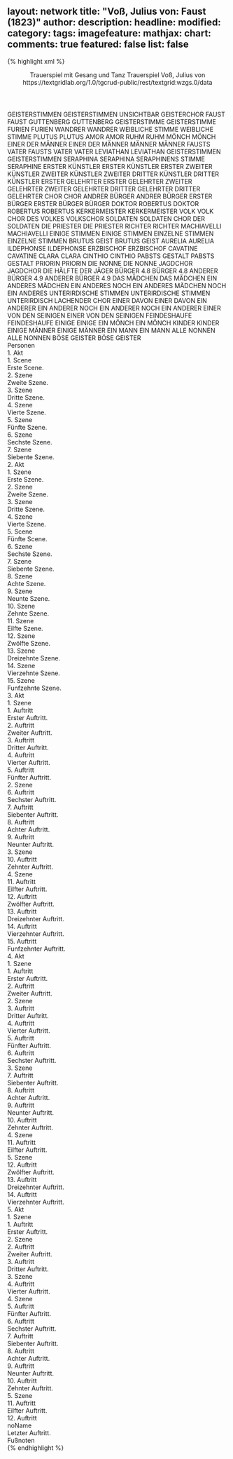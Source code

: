 layout: network
title: "Voß, Julius von: Faust (1823)"
author:
description:
headline:
modified:
category:
tags:
imagefeature:
mathjax:
chart:
comments: true
featured: false
list: false
---
{% highlight xml %}
<?xml-model href="https://raw.githubusercontent.com/DLiNa/project/master/rules/lina.rnc"?><?xml-model href="https://raw.githubusercontent.com/DLiNa/project/master/rules/lina.sch"?>
<play xmlns="http://lina.digital">
  <header>
    <title>Faust</title>
    <subtitle>Trauerspiel mit Gesang und Tanz</subtitle>
    <genretitle>Trauerspiel</genretitle>
    <author>Voß, Julius von</author>
    <date type="print" when="1823"/>
    <source>https://textgridlab.org/1.0/tgcrud-public/rest/textgrid:wzgs.0/data</source>
  </header>
  <personae>
    <character>
      <name>GEISTERSTIMMEN</name>
      <alias xml:id="geisterstimmen_unsichtbar">
        <name>GEISTERSTIMMEN UNSICHTBAR</name>
      </alias>
      <alias xml:id="geisterchor">
        <name>GEISTERCHOR</name>
      </alias>
    </character>
    <character>
      <name>FAUST</name>
      <alias xml:id="faust">
        <name>FAUST</name>
      </alias>
    </character>
    <character>
      <name>GUTTENBERG</name>
      <alias xml:id="guttenberg">
        <name>GUTTENBERG</name>
      </alias>
    </character>
    <character>
      <name>GEISTERSTIMME</name>
      <alias xml:id="geisterstimme">
        <name>GEISTERSTIMME</name>
      </alias>
    </character>
    <character>
      <name>FURIEN</name>
      <alias xml:id="furien">
        <name>FURIEN</name>
      </alias>
    </character>
    <character>
      <name>WANDRER</name>
      <alias xml:id="wandrer">
        <name>WANDRER</name>
      </alias>
    </character>
    <character>
      <name>WEIBLICHE STIMME</name>
      <alias xml:id="weibliche_stimme">
        <name>WEIBLICHE STIMME</name>
      </alias>
    </character>
    <character>
      <name>PLUTUS</name>
      <alias xml:id="plutus">
        <name>PLUTUS</name>
      </alias>
    </character>
    <character>
      <name>AMOR</name>
      <alias xml:id="amor">
        <name>AMOR</name>
      </alias>
    </character>
    <character>
      <name>RUHM</name>
      <alias xml:id="ruhm">
        <name>RUHM</name>
      </alias>
    </character>
    <character>
      <name>MÖNCH</name>
      <alias xml:id="mönch">
        <name>MÖNCH</name>
      </alias>
    </character>
    <character>
      <name>EINER DER MÄNNER</name>
      <alias xml:id="einer_der_männer">
        <name>EINER DER MÄNNER</name>
      </alias>
    </character>
    <character>
      <name>MÄNNER</name>
      <alias xml:id="männer">
        <name>MÄNNER</name>
      </alias>
    </character>
    <character>
      <name>FAUSTS VATER</name>
      <alias xml:id="fausts_vater">
        <name>FAUSTS VATER</name>
      </alias>
      <alias xml:id="vater">
        <name>VATER</name>
      </alias>
    </character>
    <character>
      <name>LEVIATHAN</name>
      <alias xml:id="leviathan">
        <name>LEVIATHAN</name>
      </alias>
    </character>
    <character>
      <name>GEISTERSTIMMEN</name>
      <alias xml:id="geisterstimmen">
        <name>GEISTERSTIMMEN</name>
      </alias>
    </character>
    <character>
      <name>SERAPHINA</name>
      <alias xml:id="seraphina">
        <name>SERAPHINA</name>
      </alias>
      <alias xml:id="seraphinens_stimme">
        <name>SERAPHINENS STIMME</name>
      </alias>
      <alias xml:id="seraphine">
        <name>SERAPHINE</name>
      </alias>
    </character>
    <character>
      <name>ERSTER KÜNSTLER</name>
      <alias xml:id="erster_künstler">
        <name>ERSTER KÜNSTLER</name>
      </alias>
      <alias xml:id="erster">
        <name>ERSTER</name>
      </alias>
    </character>
    <character>
      <name>ZWEITER KÜNSTLER</name>
      <alias xml:id="zweiter_künstler">
        <name>ZWEITER KÜNSTLER</name>
      </alias>
      <alias xml:id="zweiter">
        <name>ZWEITER</name>
      </alias>
    </character>
    <character>
      <name>DRITTER KÜNSTLER</name>
      <alias xml:id="dritter_künstler">
        <name>DRITTER KÜNSTLER</name>
      </alias>
    </character>
    <character>
      <name>ERSTER GELEHRTER</name>
      <alias xml:id="erster_gelehrter">
        <name>ERSTER GELEHRTER</name>
      </alias>
    </character>
    <character>
      <name>ZWEITER GELEHRTER</name>
      <alias xml:id="zweiter_gelehrter">
        <name>ZWEITER GELEHRTER</name>
      </alias>
    </character>
    <character>
      <name>DRITTER GELEHRTER</name>
      <alias xml:id="dritter_gelehrter">
        <name>DRITTER GELEHRTER</name>
      </alias>
    </character>
    <character>
      <name>CHOR</name>
      <alias xml:id="chor">
        <name>CHOR</name>
      </alias>
    </character>
    <character>
      <name>ANDRER BÜRGER</name>
      <alias xml:id="andrer_bürger">
        <name>ANDRER BÜRGER</name>
      </alias>
    </character>
    <character>
      <name>ERSTER BÜRGER</name>
      <alias xml:id="erster_bürger">
        <name>ERSTER BÜRGER</name>
      </alias>
      <alias xml:id="bürger">
        <name>BÜRGER</name>
      </alias>
    </character>
    <character>
      <name>DOKTOR ROBERTUS</name>
      <alias xml:id="doktor_robertus">
        <name>DOKTOR ROBERTUS</name>
      </alias>
      <alias xml:id="robertus">
        <name>ROBERTUS</name>
      </alias>
    </character>
    <character>
      <name>KERKERMEISTER</name>
      <alias xml:id="kerkermeister">
        <name>KERKERMEISTER</name>
      </alias>
    </character>
    <character>
      <name>VOLK</name>
      <alias xml:id="volk">
        <name>VOLK</name>
      </alias>
      <alias xml:id="chor_des_volkes">
        <name>CHOR DES VOLKES</name>
      </alias>
      <alias xml:id="volkschor">
        <name>VOLKSCHOR</name>
      </alias>
    </character>
    <character>
      <name>SOLDATEN</name>
      <alias xml:id="soldaten">
        <name>SOLDATEN</name>
      </alias>
      <alias xml:id="chor_der_soldaten">
        <name>CHOR DER SOLDATEN</name>
      </alias>
    </character>
    <character>
      <name>DIE PRIESTER</name>
      <alias xml:id="die_priester">
        <name>DIE PRIESTER</name>
      </alias>
    </character>
    <character>
      <name>RICHTER</name>
      <alias xml:id="richter">
        <name>RICHTER</name>
      </alias>
    </character>
    <character>
      <name>MACHIAVELLI</name>
      <alias xml:id="machiavelli">
        <name>MACHIAVELLI</name>
      </alias>
    </character>
    <character>
      <name>EINIGE STIMMEN</name>
      <alias xml:id="einige_stimmen">
        <name>EINIGE STIMMEN</name>
      </alias>
    </character>
    <character>
      <name>EINZELNE STIMMEN</name>
      <alias xml:id="einzelne_stimmen">
        <name>EINZELNE STIMMEN</name>
      </alias>
    </character>
    <character>
      <name>BRUTUS GEIST</name>
      <alias xml:id="brutus_geist">
        <name>BRUTUS GEIST</name>
      </alias>
    </character>
    <character>
      <name>AURELIA</name>
      <alias xml:id="aurelia">
        <name>AURELIA</name>
      </alias>
    </character>
    <character>
      <name>ILDEPHONSE</name>
      <alias xml:id="ildephonse">
        <name>ILDEPHONSE</name>
      </alias>
    </character>
    <character>
      <name>ERZBISCHOF</name>
      <alias xml:id="erzbischof">
        <name>ERZBISCHOF</name>
      </alias>
    </character>
    <character>
      <name>CAVATINE</name>
      <alias xml:id="cavatine">
        <name>CAVATINE</name>
      </alias>
    </character>
    <character>
      <name>CLARA</name>
      <alias xml:id="clara">
        <name>CLARA</name>
      </alias>
    </character>
    <character>
      <name>CINTHIO</name>
      <alias xml:id="cinthio">
        <name>CINTHIO</name>
      </alias>
    </character>
    <character>
      <name>PABSTS GESTALT</name>
      <alias xml:id="pabsts_gestalt">
        <name>PABSTS GESTALT</name>
      </alias>
    </character>
    <character>
      <name>PRIORIN</name>
      <alias xml:id="priorin">
        <name>PRIORIN</name>
      </alias>
    </character>
    <character>
      <name>DIE NONNE</name>
      <alias xml:id="die_nonne">
        <name>DIE NONNE</name>
      </alias>
    </character>
    <character>
      <name>JAGDCHOR</name>
      <alias xml:id="jagdchor">
        <name>JAGDCHOR</name>
      </alias>
      <alias xml:id="die_hälfte_der_jäger">
        <name>DIE HÄLFTE DER JÄGER</name>
      </alias>
    </character>
    <character>
      <name>BÜRGER 4.8</name>
      <alias xml:id="bürger_4.8">
        <name>BÜRGER 4.8</name>
      </alias>
    </character>
    <character>
      <name>ANDERER BÜRGER 4.9</name>
      <alias xml:id="anderer_bürger_4.9">
        <name>ANDERER BÜRGER 4.9</name>
      </alias>
    </character>    
    <character>
      <name>DAS MÄDCHEN</name>
      <alias xml:id="das_mädchen">
        <name>DAS MÄDCHEN</name>
      </alias>
    </character>
    <character>
      <name>EIN ANDERES MÄDCHEN</name>
      <alias xml:id="ein_anderes">
        <name>EIN ANDERES</name>
      </alias>
    </character>
    <character>
      <name>NOCH EIN ANDERES MÄDCHEN</name>
      <alias xml:id="noch_ein_anderes">
        <name>NOCH EIN ANDERES</name>
      </alias>
    </character>
    <character>
      <name>UNTERIRDISCHE STIMMEN</name>
      <alias xml:id="unterirdische_stimmen">
        <name>UNTERIRDISCHE STIMMEN</name>
      </alias>
      <alias xml:id="unterirdisch_lachender_chor">
        <name>UNTERIRDISCH LACHENDER CHOR</name>
      </alias>
    </character>
    <character>
      <name>EINER DAVON</name>
      <alias xml:id="einer_davon">
        <name>EINER DAVON</name>
      </alias>
    </character>
    <character>
      <name>EIN ANDERER</name>
      <alias xml:id="ein_anderer">
        <name>EIN ANDERER</name>
      </alias>
    </character>
    <character>
      <name>NOCH EIN ANDERER</name>
      <alias xml:id="noch_ein_anderer">
        <name>NOCH EIN ANDERER</name>
      </alias>
    </character>
    <character>
      <name>EINER VON DEN SEINIGEN</name>
      <alias xml:id="einer_von_den_seinigen">
        <name>EINER VON DEN SEINIGEN</name>
      </alias>
    </character>
    <character>
      <name>FEINDESHAUFE</name>
      <alias xml:id="feindeshaufe">
        <name>FEINDESHAUFE</name>
      </alias>
    </character>
    <character>
      <name>EINIGE</name>
      <alias xml:id="einige">
        <name>EINIGE</name>
      </alias>
    </character>
    <character>
      <name>EIN MÖNCH</name>
      <alias xml:id="ein_mönch">
        <name>EIN MÖNCH</name>
      </alias>
    </character>
    <character>
      <name>KINDER</name>
      <alias xml:id="kinder">
        <name>KINDER</name>
      </alias>
    </character>
    <character>
      <name>EINIGE MÄNNER</name>
      <alias xml:id="einige_männer">
        <name>EINIGE MÄNNER</name>
      </alias>
    </character>
    <character>
      <name>EIN MANN</name>
      <alias xml:id="ein_mann">
        <name>EIN MANN</name>
      </alias>
    </character>
    <character>
      <name>ALLE NONNEN</name>
      <alias xml:id="alle_nonnen">
        <name>ALLE NONNEN</name>
      </alias>
    </character>
    <character>
      <name>BÖSE GEISTER</name>
      <alias xml:id="böse_geister">
        <name>BÖSE GEISTER</name>
      </alias>
    </character>
  </personae>
  <text>
    <div>
      <head>Personen</head>
    </div>
    <div>
      <head>1. Akt</head>
      <div>
        <head>1. Scene</head>
        <div>
          <head>Erste Scene.</head>
          <sp who="#geisterstimmen_unsichtbar">
            <amount n="1" unit="speech_acts"/>
            <amount n="57" unit="words"/>
            <amount n="11" unit="lines"/>
            <amount n="327" unit="chars"/>
          </sp>
        </div>
      </div>
      <div>
        <head>2. Szene</head>
        <div>
          <head>Zweite Szene.</head>
          <sp who="#faust">
            <amount n="15" unit="speech_acts"/>
            <amount n="424" unit="words"/>
            <amount n="60" unit="lines"/>
            <amount n="2321" unit="chars"/>
          </sp>
          <sp who="#guttenberg">
            <amount n="13" unit="speech_acts"/>
            <amount n="173" unit="words"/>
            <amount n="30" unit="lines"/>
            <amount n="1022" unit="chars"/>
          </sp>
          <sp who="#geisterstimme">
            <amount n="1" unit="speech_acts"/>
            <amount n="2" unit="words"/>
            <amount n="2" unit="lines"/>
            <amount n="11" unit="chars"/>
          </sp>
          <sp who="#geisterchor">
            <amount n="1" unit="speech_acts"/>
            <amount n="2" unit="words"/>
            <amount n="2" unit="lines"/>
            <amount n="14" unit="chars"/>
          </sp>
        </div>
      </div>
      <div>
        <head>3. Szene</head>
        <div>
          <head>Dritte Szene.</head>
          <sp who="#faust">
            <amount n="1" unit="speech_acts"/>
            <amount n="152" unit="words"/>
            <amount n="22" unit="lines"/>
            <amount n="850" unit="chars"/>
          </sp>
        </div>
      </div>
      <div>
        <head>4. Szene</head>
        <div>
          <head>Vierte Szene.</head>
          <sp who="#furien">
            <amount n="3" unit="speech_acts"/>
            <amount n="18" unit="words"/>
            <amount n="7" unit="lines"/>
            <amount n="113" unit="chars"/>
          </sp>
          <sp who="#wandrer">
            <amount n="4" unit="speech_acts"/>
            <amount n="38" unit="words"/>
            <amount n="12" unit="lines"/>
            <amount n="210" unit="chars"/>
          </sp>
          <sp who="#weibliche_stimme">
            <amount n="3" unit="speech_acts"/>
            <amount n="24" unit="words"/>
            <amount n="7" unit="lines"/>
            <amount n="118" unit="chars"/>
          </sp>
          <sp who="#plutus">
            <amount n="1" unit="speech_acts"/>
            <amount n="74" unit="words"/>
            <amount n="10" unit="lines"/>
            <amount n="407" unit="chars"/>
          </sp>
          <sp who="#faust">
            <amount n="6" unit="speech_acts"/>
            <amount n="138" unit="words"/>
            <amount n="20" unit="lines"/>
            <amount n="748" unit="chars"/>
          </sp>
          <sp who="#amor">
            <amount n="2" unit="speech_acts"/>
            <amount n="88" unit="words"/>
            <amount n="12" unit="lines"/>
            <amount n="483" unit="chars"/>
          </sp>
          <sp who="#ruhm">
            <amount n="1" unit="speech_acts"/>
            <amount n="54" unit="words"/>
            <amount n="8" unit="lines"/>
            <amount n="294" unit="chars"/>
          </sp>
        </div>
      </div>
      <div>
        <head>5. Szene</head>
        <div>
          <head>Fünfte Szene.</head>
          <sp who="#mönch">
            <amount n="2" unit="speech_acts"/>
            <amount n="60" unit="words"/>
            <amount n="9" unit="lines"/>
            <amount n="326" unit="chars"/>
          </sp>
          <sp who="#einer_der_männer">
            <amount n="1" unit="speech_acts"/>
            <amount n="8" unit="words"/>
            <amount n="1" unit="lines"/>
            <amount n="42" unit="chars"/>
          </sp>
          <sp who="#männer #einer_der_männer">
            <amount n="1" unit="speech_acts"/>
            <amount n="9" unit="words"/>
            <amount n="1" unit="lines"/>
            <amount n="32" unit="chars"/>
          </sp>
          <sp who="#faust">
            <amount n="2" unit="speech_acts"/>
            <amount n="43" unit="words"/>
            <amount n="6" unit="lines"/>
            <amount n="241" unit="chars"/>
          </sp>
          <sp who="#fausts_vater">
            <amount n="1" unit="speech_acts"/>
            <amount n="3" unit="words"/>
            <amount n="1" unit="lines"/>
            <amount n="10" unit="chars"/>
          </sp>
        </div>
      </div>
      <div>
        <head>6. Szene</head>
        <div>
          <head>Sechste Szene.</head>
          <sp who="#vater">
            <amount n="4" unit="speech_acts"/>
            <amount n="59" unit="words"/>
            <amount n="9" unit="lines"/>
            <amount n="289" unit="chars"/>
          </sp>
          <sp who="#männer #einer_der_männer">
            <amount n="3" unit="speech_acts"/>
            <amount n="28" unit="words"/>
            <amount n="6" unit="lines"/>
            <amount n="130" unit="chars"/>
          </sp>
        </div>
      </div>
      <div>
        <head>7. Szene</head>
        <div>
          <head>Siebente Szene.</head>
          <sp who="#faust">
            <amount n="12" unit="speech_acts"/>
            <amount n="377" unit="words"/>
            <amount n="43" unit="lines"/>
            <amount n="2024" unit="chars"/>
          </sp>
          <sp who="#geisterchor">
            <amount n="2" unit="speech_acts"/>
            <amount n="34" unit="words"/>
            <amount n="6" unit="lines"/>
            <amount n="196" unit="chars"/>
          </sp>
          <sp who="#seraphinens_stimme">
            <amount n="1" unit="speech_acts"/>
            <amount n="12" unit="words"/>
            <amount n="4" unit="lines"/>
            <amount n="61" unit="chars"/>
          </sp>
          <sp who="#leviathan">
            <amount n="9" unit="speech_acts"/>
            <amount n="136" unit="words"/>
            <amount n="19" unit="lines"/>
            <amount n="782" unit="chars"/>
          </sp>
          <sp who="#geisterstimmen">
            <amount n="1" unit="speech_acts"/>
            <amount n="24" unit="words"/>
            <amount n="6" unit="lines"/>
            <amount n="159" unit="chars"/>
          </sp>
        </div>
      </div>
    </div>
    <div>
      <head>2. Akt</head>
      <div>
        <head>1. Szene</head>
        <div>
          <head>Erste Szene.</head>
          <sp who="#seraphina">
            <amount n="1" unit="speech_acts"/>
            <amount n="57" unit="words"/>
            <amount n="14" unit="lines"/>
            <amount n="305" unit="chars"/>
          </sp>
        </div>
      </div>
      <div>
        <head>2. Szene</head>
        <div>
          <head>Zweite Szene.</head>
          <sp who="#seraphina">
            <amount n="13" unit="speech_acts"/>
            <amount n="216" unit="words"/>
            <amount n="21" unit="lines"/>
            <amount n="1191" unit="chars"/>
          </sp>
          <sp who="#guttenberg">
            <amount n="14" unit="speech_acts"/>
            <amount n="164" unit="words"/>
            <amount n="17" unit="lines"/>
            <amount n="981" unit="chars"/>
          </sp>
          <sp who="#seraphine">
            <amount n="1" unit="speech_acts"/>
            <amount n="14" unit="words"/>
            <amount n="3" unit="lines"/>
            <amount n="80" unit="chars"/>
          </sp>
        </div>
      </div>
      <div>
        <head>3. Szene</head>
        <div>
          <head>Dritte Szene.</head>
          <sp who="#leviathan">
            <amount n="1" unit="speech_acts"/>
            <amount n="51" unit="words"/>
            <amount n="10" unit="lines"/>
            <amount n="294" unit="chars"/>
          </sp>
          <sp who="#unterirdisch_lachender_chor">
            <amount n="1" unit="speech_acts"/>
            <amount n="4" unit="words"/>
            <amount n="2" unit="lines"/>
            <amount n="16" unit="chars"/>
          </sp>
        </div>
      </div>
      <div>
        <head>4. Szene</head>
        <div>
          <head>Vierte Szene.</head>
          <sp who="#faust">
            <amount n="1" unit="speech_acts"/>
            <amount n="62" unit="words"/>
            <amount n="9" unit="lines"/>
            <amount n="340" unit="chars"/>
          </sp>
        </div>
      </div>
      <div>
        <head>5. Scene</head>
        <div>
          <head>Fünfte Scene.</head>
          <sp who="#erster_künstler">
            <amount n="1" unit="speech_acts"/>
            <amount n="37" unit="words"/>
            <amount n="222" unit="chars"/>
          </sp>
          <sp who="#zweiter_künstler">
            <amount n="1" unit="speech_acts"/>
            <amount n="24" unit="words"/>
            <amount n="139" unit="chars"/>
          </sp>
          <sp who="#dritter_künstler">
            <amount n="1" unit="speech_acts"/>
            <amount n="18" unit="words"/>
            <amount n="105" unit="chars"/>
          </sp>
          <sp who="#guttenberg">
            <amount n="1" unit="speech_acts"/>
            <amount n="5" unit="words"/>
            <amount n="1" unit="lines"/>
            <amount n="25" unit="chars"/>
          </sp>
        </div>
      </div>
      <div>
        <head>6. Szene</head>
        <div>
          <head>Sechste Szene.</head>
          <sp who="#guttenberg">
            <amount n="9" unit="speech_acts"/>
            <amount n="75" unit="words"/>
            <amount n="12" unit="lines"/>
            <amount n="405" unit="chars"/>
          </sp>
          <sp who="#erster_gelehrter #zweiter_gelehrter #dritter_gelehrter">
            <amount n="3" unit="speech_acts"/>
            <amount n="17" unit="words"/>
            <amount n="4" unit="lines"/>
            <amount n="115" unit="chars"/>
          </sp>
          <sp who="#erster_gelehrter">
            <amount n="2" unit="speech_acts"/>
            <amount n="51" unit="words"/>
            <amount n="7" unit="lines"/>
            <amount n="263" unit="chars"/>
          </sp>
          <sp who="#zweiter_gelehrter">
            <amount n="2" unit="speech_acts"/>
            <amount n="51" unit="words"/>
            <amount n="8" unit="lines"/>
            <amount n="300" unit="chars"/>
          </sp>
          <sp who="#dritter_gelehrter">
            <amount n="2" unit="speech_acts"/>
            <amount n="48" unit="words"/>
            <amount n="8" unit="lines"/>
            <amount n="325" unit="chars"/>
          </sp>
          <sp who="#erster_künstler #zweiter_künstler #dritter_künstler">
            <amount n="2" unit="speech_acts"/>
            <amount n="8" unit="words"/>
            <amount n="2" unit="lines"/>
            <amount n="35" unit="chars"/>
          </sp>
          <sp who="#faust">
            <amount n="4" unit="speech_acts"/>
            <amount n="149" unit="words"/>
            <amount n="19" unit="lines"/>
            <amount n="819" unit="chars"/>
          </sp>
          <sp who="#erster_künstler #zweiter_künstler #dritter_künstler #erster_gelehrter #zweiter_gelehrter #dritter_gelehrter">
            <amount n="1" unit="speech_acts"/>
            <amount n="26" unit="words"/>
            <amount n="8" unit="lines"/>
            <amount n="147" unit="chars"/>
          </sp>
        </div>
      </div>
      <div>
        <head>7. Szene</head>
        <div>
          <head>Siebente Szene.</head>
          <sp who="#seraphine">
            <amount n="1" unit="speech_acts"/>
            <amount n="14" unit="words"/>
            <amount n="4" unit="lines"/>
            <amount n="63" unit="chars"/>
          </sp>
        </div>
      </div>
      <div>
        <head>8. Szene</head>
        <div>
          <head>Achte Szene.</head>
          <sp who="#faust">
            <amount n="4" unit="speech_acts"/>
            <amount n="100" unit="words"/>
            <amount n="15" unit="lines"/>
            <amount n="538" unit="chars"/>
          </sp>
          <sp who="#seraphine">
            <amount n="2" unit="speech_acts"/>
            <amount n="29" unit="words"/>
            <amount n="1" unit="lines"/>
            <amount n="156" unit="chars"/>
          </sp>
        </div>
      </div>
      <div>
        <head>9. Szene</head>
        <div>
          <head>Neunte Szene.</head>
          <sp who="#chor">
            <amount n="1" unit="speech_acts"/>
            <amount n="12" unit="words"/>
            <amount n="4" unit="lines"/>
            <amount n="74" unit="chars"/>
          </sp>
          <sp who="#faust">
            <amount n="2" unit="speech_acts"/>
            <amount n="28" unit="words"/>
            <amount n="4" unit="lines"/>
            <amount n="159" unit="chars"/>
          </sp>
          <sp who="#bürger">
            <amount n="1" unit="speech_acts"/>
            <amount n="12" unit="words"/>
            <amount n="1" unit="lines"/>
            <amount n="86" unit="chars"/>
          </sp>
          <sp who="#andrer_bürger">
            <amount n="1" unit="speech_acts"/>
            <amount n="34" unit="words"/>
            <amount n="191" unit="chars"/>
          </sp>
          <sp who="#erster_bürger">
            <amount n="1" unit="speech_acts"/>
            <amount n="26" unit="words"/>
            <amount n="133" unit="chars"/>
          </sp>
        </div>
      </div>
      <div>
        <head>10. Szene</head>
        <div>
          <head>Zehnte Szene.</head>
          <sp who="#doktor_robertus">
            <amount n="1" unit="speech_acts"/>
            <amount n="72" unit="words"/>
            <amount n="13" unit="lines"/>
            <amount n="374" unit="chars"/>
          </sp>
        </div>
      </div>
      <div>
        <head>11. Szene</head>
        <div>
          <head>Eilfte Szene.</head>
          <sp who="#faust">
            <amount n="8" unit="speech_acts"/>
            <amount n="183" unit="words"/>
            <amount n="26" unit="lines"/>
            <amount n="979" unit="chars"/>
          </sp>
          <sp who="#robertus">
            <amount n="9" unit="speech_acts"/>
            <amount n="311" unit="words"/>
            <amount n="39" unit="lines"/>
            <amount n="1745" unit="chars"/>
          </sp>
          <sp who="#kerkermeister">
            <amount n="3" unit="speech_acts"/>
            <amount n="21" unit="words"/>
            <amount n="4" unit="lines"/>
            <amount n="104" unit="chars"/>
          </sp>
        </div>
      </div>
      <div>
        <head>12. Szene</head>
        <div>
          <head>Zwölfte Szene.</head>
          <sp who="#guttenberg">
            <amount n="1" unit="speech_acts"/>
            <amount n="80" unit="words"/>
            <amount n="475" unit="chars"/>
          </sp>
        </div>
      </div>
      <div>
        <head>13. Szene</head>
        <div>
          <head>Dreizehnte Szene.</head>
          <sp who="#chor_des_volkes">
            <amount n="1" unit="speech_acts"/>
            <amount n="9" unit="words"/>
            <amount n="2" unit="lines"/>
            <amount n="54" unit="chars"/>
          </sp>
          <sp who="#chor_der_soldaten">
            <amount n="1" unit="speech_acts"/>
            <amount n="8" unit="words"/>
            <amount n="2" unit="lines"/>
            <amount n="54" unit="chars"/>
          </sp>
          <sp who="#volk">
            <amount n="2" unit="speech_acts"/>
            <amount n="18" unit="words"/>
            <amount n="4" unit="lines"/>
            <amount n="122" unit="chars"/>
          </sp>
          <sp who="#soldaten">
            <amount n="1" unit="speech_acts"/>
            <amount n="8" unit="words"/>
            <amount n="2" unit="lines"/>
            <amount n="54" unit="chars"/>
          </sp>
        </div>
      </div>
      <div>
        <head>14. Szene</head>
        <div>
          <head>Vierzehnte Szene.</head>
          <sp who="#die_priester">
            <amount n="1" unit="speech_acts"/>
            <amount n="20" unit="words"/>
            <amount n="6" unit="lines"/>
            <amount n="102" unit="chars"/>
          </sp>
          <sp who="#richter">
            <amount n="1" unit="speech_acts"/>
            <amount n="6" unit="words"/>
            <amount n="2" unit="lines"/>
            <amount n="33" unit="chars"/>
          </sp>
          <sp who="#volk">
            <amount n="3" unit="speech_acts"/>
            <amount n="11" unit="words"/>
            <amount n="3" unit="lines"/>
            <amount n="61" unit="chars"/>
          </sp>
          <sp who="#soldaten">
            <amount n="1" unit="speech_acts"/>
            <amount n="2" unit="words"/>
            <amount n="1" unit="lines"/>
            <amount n="7" unit="chars"/>
          </sp>
          <sp who="#machiavelli">
            <amount n="2" unit="speech_acts"/>
            <amount n="68" unit="words"/>
            <amount n="10" unit="lines"/>
            <amount n="384" unit="chars"/>
          </sp>
          <sp who="#einige_stimmen">
            <amount n="1" unit="speech_acts"/>
            <amount n="4" unit="words"/>
            <amount n="2" unit="lines"/>
            <amount n="23" unit="chars"/>
          </sp>
          <sp who="#robertus">
            <amount n="1" unit="speech_acts"/>
            <amount n="6" unit="words"/>
            <amount n="1" unit="lines"/>
            <amount n="30" unit="chars"/>
          </sp>
        </div>
      </div>
      <div>
        <head>15. Szene</head>
        <div>
          <head>Funfzehnte Szene.</head>
          <sp who="#faust">
            <amount n="4" unit="speech_acts"/>
            <amount n="136" unit="words"/>
            <amount n="20" unit="lines"/>
            <amount n="719" unit="chars"/>
          </sp>
          <sp who="#volk">
            <amount n="1" unit="speech_acts"/>
            <amount n="5" unit="words"/>
            <amount n="1" unit="lines"/>
            <amount n="16" unit="chars"/>
          </sp>
          <sp who="#machiavelli">
            <amount n="3" unit="speech_acts"/>
            <amount n="17" unit="words"/>
            <amount n="3" unit="lines"/>
            <amount n="92" unit="chars"/>
          </sp>
          <sp who="#einzelne_stimmen">
            <amount n="1" unit="speech_acts"/>
            <amount n="9" unit="words"/>
            <amount n="1" unit="lines"/>
            <amount n="47" unit="chars"/>
          </sp>
          <sp who="#brutus_geist">
            <amount n="1" unit="speech_acts"/>
            <amount n="35" unit="words"/>
            <amount n="8" unit="lines"/>
            <amount n="183" unit="chars"/>
          </sp>
          <sp who="#chor">
            <amount n="1" unit="speech_acts"/>
            <amount n="21" unit="words"/>
            <amount n="6" unit="lines"/>
            <amount n="124" unit="chars"/>
          </sp>
        </div>
      </div>
    </div>
    <div>
      <head>3. Akt</head>
      <div>
        <head>1. Szene</head>
        <div>
          <head>1. Auftritt</head>
          <div>
            <head>Erster Auftritt.</head>
            <sp who="#aurelia">
              <amount n="2" unit="speech_acts"/>
              <amount n="259" unit="words"/>
              <amount n="47" unit="lines"/>
              <amount n="1477" unit="chars"/>
            </sp>
            <sp who="#volkschor">
              <amount n="1" unit="speech_acts"/>
              <amount n="11" unit="words"/>
              <amount n="4" unit="lines"/>
              <amount n="81" unit="chars"/>
            </sp>
          </div>
        </div>
        <div>
          <head>2. Auftritt</head>
          <div>
            <head>Zweiter Auftritt.</head>
            <sp who="#robertus">
              <amount n="4" unit="speech_acts"/>
              <amount n="101" unit="words"/>
              <amount n="13" unit="lines"/>
              <amount n="530" unit="chars"/>
            </sp>
            <sp who="#aurelia">
              <amount n="4" unit="speech_acts"/>
              <amount n="27" unit="words"/>
              <amount n="5" unit="lines"/>
              <amount n="158" unit="chars"/>
            </sp>
            <sp who="#faust">
              <amount n="2" unit="speech_acts"/>
              <amount n="39" unit="words"/>
              <amount n="6" unit="lines"/>
              <amount n="216" unit="chars"/>
            </sp>
          </div>
        </div>
        <div>
          <head>3. Auftritt</head>
          <div>
            <head>Dritter Auftritt.</head>
            <sp who="#faust">
              <amount n="7" unit="speech_acts"/>
              <amount n="140" unit="words"/>
              <amount n="19" unit="lines"/>
              <amount n="747" unit="chars"/>
            </sp>
            <sp who="#robertus">
              <amount n="4" unit="speech_acts"/>
              <amount n="31" unit="words"/>
              <amount n="5" unit="lines"/>
              <amount n="160" unit="chars"/>
            </sp>
            <sp who="#aurelia">
              <amount n="6" unit="speech_acts"/>
              <amount n="55" unit="words"/>
              <amount n="9" unit="lines"/>
              <amount n="263" unit="chars"/>
            </sp>
          </div>
        </div>
        <div>
          <head>4. Auftritt</head>
          <div>
            <head>Vierter Auftritt.</head>
            <sp who="#faust">
              <amount n="6" unit="speech_acts"/>
              <amount n="103" unit="words"/>
              <amount n="15" unit="lines"/>
              <amount n="516" unit="chars"/>
            </sp>
            <sp who="#aurelia">
              <amount n="1" unit="speech_acts"/>
            </sp>
            <sp who="#seraphina">
              <amount n="4" unit="speech_acts"/>
              <amount n="31" unit="words"/>
              <amount n="5" unit="lines"/>
              <amount n="168" unit="chars"/>
            </sp>
          </div>
        </div>
        <div>
          <head>5. Auftritt</head>
          <div>
            <head>Fünfter Auftritt.</head>
            <sp who="#robertus">
              <amount n="3" unit="speech_acts"/>
              <amount n="21" unit="words"/>
              <amount n="6" unit="lines"/>
              <amount n="102" unit="chars"/>
            </sp>
            <sp who="#aurelia">
              <amount n="3" unit="speech_acts"/>
              <amount n="20" unit="words"/>
              <amount n="6" unit="lines"/>
              <amount n="106" unit="chars"/>
            </sp>
            <sp who="#leviathan">
              <amount n="4" unit="speech_acts"/>
              <amount n="25" unit="words"/>
              <amount n="7" unit="lines"/>
              <amount n="142" unit="chars"/>
            </sp>
            <sp who="#robertus #aurelia">
              <amount n="3" unit="speech_acts"/>
              <amount n="18" unit="words"/>
              <amount n="4" unit="lines"/>
              <amount n="79" unit="chars"/>
            </sp>
          </div>
        </div>
      </div>
      <div>
        <head>2. Szene</head>
        <div>
          <head>6. Auftritt</head>
          <div>
            <head>Sechster Auftritt.</head>
            <sp who="#faust">
              <amount n="4" unit="speech_acts"/>
              <amount n="139" unit="words"/>
              <amount n="19" unit="lines"/>
              <amount n="740" unit="chars"/>
            </sp>
            <sp who="#seraphina">
              <amount n="3" unit="speech_acts"/>
              <amount n="54" unit="words"/>
              <amount n="7" unit="lines"/>
              <amount n="273" unit="chars"/>
            </sp>
          </div>
        </div>
        <div>
          <head>7. Auftritt</head>
          <div>
            <head>Siebenter Auftritt.</head>
            <sp who="#leviathan">
              <amount n="2" unit="speech_acts"/>
              <amount n="3" unit="words"/>
              <amount n="1" unit="lines"/>
              <amount n="16" unit="chars"/>
            </sp>
            <sp who="#faust">
              <amount n="3" unit="speech_acts"/>
              <amount n="40" unit="words"/>
              <amount n="6" unit="lines"/>
              <amount n="261" unit="chars"/>
            </sp>
            <sp who="#seraphina">
              <amount n="1" unit="speech_acts"/>
              <amount n="17" unit="words"/>
              <amount n="2" unit="lines"/>
              <amount n="78" unit="chars"/>
            </sp>
          </div>
        </div>
        <div>
          <head>8. Auftritt</head>
          <div>
            <head>Achter Auftritt.</head>
            <sp who="#erster">
              <amount n="6" unit="speech_acts"/>
              <amount n="120" unit="words"/>
              <amount n="18" unit="lines"/>
              <amount n="650" unit="chars"/>
            </sp>
            <sp who="#zweiter">
              <amount n="5" unit="speech_acts"/>
              <amount n="55" unit="words"/>
              <amount n="10" unit="lines"/>
              <amount n="283" unit="chars"/>
            </sp>
          </div>
        </div>
        <div>
          <head>9. Auftritt</head>
          <div>
            <head>Neunter Auftritt.</head>
            <sp who="#erster #zweiter">
              <amount n="1" unit="speech_acts"/>
            </sp>
            <sp who="#vater">
              <amount n="3" unit="speech_acts"/>
              <amount n="51" unit="words"/>
              <amount n="7" unit="lines"/>
              <amount n="271" unit="chars"/>
            </sp>
            <sp who="#zweiter_künstler">
              <amount n="1" unit="speech_acts"/>
              <amount n="14" unit="words"/>
              <amount n="3" unit="lines"/>
              <amount n="72" unit="chars"/>
            </sp>
            <sp who="#erster">
              <amount n="4" unit="speech_acts"/>
              <amount n="32" unit="words"/>
              <amount n="6" unit="lines"/>
              <amount n="154" unit="chars"/>
            </sp>
            <sp who="#zweiter">
              <amount n="2" unit="speech_acts"/>
              <amount n="7" unit="words"/>
              <amount n="3" unit="lines"/>
              <amount n="38" unit="chars"/>
            </sp>
          </div>
        </div>
      </div>
      <div>
        <head>3. Szene</head>
        <div>
          <head>10. Auftritt</head>
          <div>
            <head>Zehnter Auftritt.</head>
            <sp who="#ildephonse">
              <amount n="6" unit="speech_acts"/>
              <amount n="79" unit="words"/>
              <amount n="15" unit="lines"/>
              <amount n="411" unit="chars"/>
            </sp>
            <sp who="#erzbischof">
              <amount n="6" unit="speech_acts"/>
              <amount n="57" unit="words"/>
              <amount n="13" unit="lines"/>
              <amount n="296" unit="chars"/>
            </sp>
          </div>
        </div>
      </div>
      <div>
        <head>4. Szene</head>
        <div>
          <head>11. Auftritt</head>
          <div>
            <head>Eilfter Auftritt.</head>
            <sp who="#cavatine">
              <amount n="1" unit="speech_acts"/>
              <amount n="102" unit="words"/>
              <amount n="18" unit="lines"/>
              <amount n="563" unit="chars"/>
            </sp>
            <sp who="#clara">
              <amount n="2" unit="speech_acts"/>
              <amount n="24" unit="words"/>
              <amount n="4" unit="lines"/>
              <amount n="118" unit="chars"/>
            </sp>
          </div>
        </div>
        <div>
          <head>12. Auftritt</head>
          <div>
            <head>Zwölfter Auftritt.</head>
            <sp who="#faust">
              <amount n="7" unit="speech_acts"/>
              <amount n="146" unit="words"/>
              <amount n="24" unit="lines"/>
              <amount n="823" unit="chars"/>
            </sp>
            <sp who="#leviathan">
              <amount n="7" unit="speech_acts"/>
              <amount n="76" unit="words"/>
              <amount n="14" unit="lines"/>
              <amount n="400" unit="chars"/>
            </sp>
          </div>
        </div>
        <div>
          <head>13. Auftritt</head>
          <div>
            <head>Dreizehnter Auftritt.</head>
            <sp who="#cinthio">
              <amount n="5" unit="speech_acts"/>
              <amount n="134" unit="words"/>
              <amount n="17" unit="lines"/>
              <amount n="711" unit="chars"/>
            </sp>
            <sp who="#clara">
              <amount n="4" unit="speech_acts"/>
              <amount n="78" unit="words"/>
              <amount n="10" unit="lines"/>
              <amount n="408" unit="chars"/>
            </sp>
          </div>
        </div>
        <div>
          <head>14. Auftritt</head>
          <div>
            <head>Vierzehnter Auftritt.</head>
            <sp who="#faust">
              <amount n="2" unit="speech_acts"/>
              <amount n="63" unit="words"/>
              <amount n="11" unit="lines"/>
              <amount n="337" unit="chars"/>
            </sp>
            <sp who="#leviathan">
              <amount n="1" unit="speech_acts"/>
              <amount n="8" unit="words"/>
              <amount n="1" unit="lines"/>
              <amount n="42" unit="chars"/>
            </sp>
          </div>
        </div>
        <div>
          <head>15. Auftritt</head>
          <div>
            <head>Funfzehnter Auftritt.</head>
            <sp who="#faust">
              <amount n="8" unit="speech_acts"/>
              <amount n="154" unit="words"/>
              <amount n="23" unit="lines"/>
              <amount n="856" unit="chars"/>
            </sp>
            <sp who="#leviathan">
              <amount n="6" unit="speech_acts"/>
              <amount n="92" unit="words"/>
              <amount n="15" unit="lines"/>
              <amount n="519" unit="chars"/>
            </sp>
            <sp who="#pabsts_gestalt">
              <amount n="1" unit="speech_acts"/>
            </sp>
          </div>
        </div>
      </div>
    </div>
    <div>
      <head>4. Akt</head>
      <div>
        <head>1. Szene</head>
        <div>
          <head>1. Auftritt</head>
          <div>
            <head>Erster Auftritt.</head>
          </div>
        </div>
        <div>
          <head>2. Auftritt</head>
          <div>
            <head>Zweiter Auftritt.</head>
            <sp who="#faust">
              <amount n="1" unit="speech_acts"/>
              <amount n="73" unit="words"/>
              <amount n="9" unit="lines"/>
              <amount n="388" unit="chars"/>
            </sp>
          </div>
        </div>
      </div>
      <div>
        <head>2. Szene</head>
        <div>
          <head>3. Auftritt</head>
          <div>
            <head>Dritter Auftritt.</head>
            <sp who="#clara">
              <amount n="1" unit="speech_acts"/>
              <amount n="55" unit="words"/>
              <amount n="8" unit="lines"/>
              <amount n="322" unit="chars"/>
            </sp>
          </div>
        </div>
        <div>
          <head>4. Auftritt</head>
          <div>
            <head>Vierter Auftritt.</head>
            <sp who="#priorin">
              <amount n="2" unit="speech_acts"/>
              <amount n="34" unit="words"/>
              <amount n="1" unit="lines"/>
              <amount n="201" unit="chars"/>
            </sp>
            <sp who="#clara">
              <amount n="1" unit="speech_acts"/>
            </sp>
          </div>
        </div>
        <div>
          <head>5. Auftritt</head>
          <div>
            <head>Fünfter Auftritt.</head>
            <sp who="#faust">
              <amount n="6" unit="speech_acts"/>
              <amount n="108" unit="words"/>
              <amount n="16" unit="lines"/>
              <amount n="576" unit="chars"/>
            </sp>
            <sp who="#die_nonne">
              <amount n="2" unit="speech_acts"/>
              <amount n="4" unit="words"/>
              <amount n="1" unit="lines"/>
              <amount n="23" unit="chars"/>
            </sp>
            <sp who="#seraphina">
              <amount n="3" unit="speech_acts"/>
              <amount n="95" unit="words"/>
              <amount n="12" unit="lines"/>
              <amount n="487" unit="chars"/>
            </sp>
          </div>
        </div>
        <div>
          <head>6. Auftritt</head>
          <div>
            <head>Sechster Auftritt.</head>
            <sp who="#seraphina">
              <amount n="1" unit="speech_acts"/>
              <amount n="38" unit="words"/>
              <amount n="5" unit="lines"/>
              <amount n="183" unit="chars"/>
            </sp>
          </div>
        </div>
      </div>
      <div>
        <head>3. Szene</head>
        <div>
          <head>7. Auftritt</head>
          <div>
            <head>Siebenter Auftritt.</head>
            <sp who="#jagdchor">
              <amount n="1" unit="speech_acts"/>
              <amount n="19" unit="words"/>
              <amount n="102" unit="chars"/>
            </sp>
            <sp who="#aurelia">
              <amount n="1" unit="speech_acts"/>
              <amount n="18" unit="words"/>
              <amount n="3" unit="lines"/>
              <amount n="101" unit="chars"/>
            </sp>
            <sp who="#robertus">
              <amount n="1" unit="speech_acts"/>
              <amount n="13" unit="words"/>
              <amount n="2" unit="lines"/>
              <amount n="60" unit="chars"/>
            </sp>
          </div>
        </div>
        <div>
          <head>8. Auftritt</head>
          <div>
            <head>Achter Auftritt.</head>
            <sp who="#bürger_4.8">
              <amount n="1" unit="speech_acts"/>
              <amount n="12" unit="words"/>
              <amount n="2" unit="lines"/>
              <amount n="71" unit="chars"/>
            </sp>
            <sp who="#aurelia">
              <amount n="2" unit="speech_acts"/>
              <amount n="10" unit="words"/>
              <amount n="2" unit="lines"/>
              <amount n="44" unit="chars"/>
            </sp>
            <sp who="#robertus">
              <amount n="1" unit="speech_acts"/>
              <amount n="11" unit="words"/>
              <amount n="2" unit="lines"/>
              <amount n="55" unit="chars"/>
            </sp>
          </div>
        </div>
        <div>
          <head>9. Auftritt</head>
          <div>
            <head>Neunter Auftritt.</head>
            <sp who="#anderer_bürger_4.9">
              <amount n="1" unit="speech_acts"/>
              <amount n="31" unit="words"/>
              <amount n="6" unit="lines"/>
              <amount n="188" unit="chars"/>
            </sp>
            <sp who="#aurelia">
              <amount n="6" unit="speech_acts"/>
              <amount n="86" unit="words"/>
              <amount n="13" unit="lines"/>
              <amount n="476" unit="chars"/>
            </sp>
            <sp who="#robertus">
              <amount n="6" unit="speech_acts"/>
              <amount n="91" unit="words"/>
              <amount n="18" unit="lines"/>
              <amount n="504" unit="chars"/>
            </sp>
          </div>
        </div>
        <div>
          <head>10. Auftritt</head>
          <div>
            <head>Zehnter Auftritt.</head>
            <sp who="#erster_gelehrter">
              <amount n="3" unit="speech_acts"/>
              <amount n="32" unit="words"/>
              <amount n="7" unit="lines"/>
              <amount n="199" unit="chars"/>
            </sp>
            <sp who="#aurelia">
              <amount n="8" unit="speech_acts"/>
              <amount n="102" unit="words"/>
              <amount n="20" unit="lines"/>
              <amount n="546" unit="chars"/>
            </sp>
            <sp who="#robertus #die_hälfte_der_jäger">
              <amount n="9" unit="speech_acts"/>
              <amount n="81" unit="words"/>
              <amount n="17" unit="lines"/>
              <amount n="460" unit="chars"/>
            </sp>
            <sp who="#zweiter_gelehrter">
              <amount n="3" unit="speech_acts"/>
              <amount n="42" unit="words"/>
              <amount n="7" unit="lines"/>
              <amount n="237" unit="chars"/>
            </sp>
            <sp who="#erster_gelehrter #aurelia #robertus #zweiter_gelehrter">
              <amount n="1" unit="speech_acts"/>
              <amount n="22" unit="words"/>
              <amount n="4" unit="lines"/>
              <amount n="118" unit="chars"/>
            </sp>
            <sp who="#die_hälfte_der_jäger #zweiter_gelehrter">
              <amount n="1" unit="speech_acts"/>
              <amount n="3" unit="words"/>
              <amount n="1" unit="lines"/>
              <amount n="14" unit="chars"/>
            </sp>
            <sp who="#erster_gelehrter">
              <amount n="1" unit="speech_acts"/>
              <amount n="4" unit="words"/>
              <amount n="1" unit="lines"/>
              <amount n="20" unit="chars"/>
            </sp>
            <sp who="#robertus #zweiter_gelehrter">
              <amount n="1" unit="speech_acts"/>
              <amount n="6" unit="words"/>
              <amount n="1" unit="lines"/>
              <amount n="31" unit="chars"/>
            </sp>
            <sp who="#aurelia #erster_gelehrter">
              <amount n="1" unit="speech_acts"/>
              <amount n="4" unit="words"/>
              <amount n="1" unit="lines"/>
              <amount n="27" unit="chars"/>
            </sp>
            <sp who="#erster_gelehrter #aurelia #robertus #zweiter_gelehrter #die_hälfte_der_jäger">
              <amount n="1" unit="speech_acts"/>
              <amount n="19" unit="words"/>
              <amount n="4" unit="lines"/>
              <amount n="110" unit="chars"/>
            </sp>
          </div>
        </div>
      </div>
      <div>
        <head>4. Szene</head>
        <div>
          <head>11. Auftritt</head>
          <div>
            <head>Eilfter Auftritt.</head>
            <sp who="#leviathan">
              <amount n="2" unit="speech_acts"/>
              <amount n="87" unit="words"/>
              <amount n="12" unit="lines"/>
              <amount n="484" unit="chars"/>
            </sp>
            <sp who="#faust">
              <amount n="1" unit="speech_acts"/>
              <amount n="70" unit="words"/>
              <amount n="10" unit="lines"/>
              <amount n="391" unit="chars"/>
            </sp>
          </div>
        </div>
      </div>
      <div>
        <head>5. Szene</head>
        <div>
          <head>12. Auftritt</head>
          <div>
            <head>Zwölfter Auftritt.</head>
            <sp who="#chor">
              <amount n="1" unit="speech_acts"/>
              <amount n="60" unit="words"/>
              <amount n="17" unit="lines"/>
              <amount n="309" unit="chars"/>
            </sp>
          </div>
        </div>
        <div>
          <head>13. Auftritt</head>
          <div>
            <head>Dreizehnter Auftritt.</head>
            <sp who="#leviathan">
              <amount n="12" unit="speech_acts"/>
              <amount n="467" unit="words"/>
              <amount n="67" unit="lines"/>
              <amount n="2633" unit="chars"/>
            </sp>
            <sp who="#faust">
              <amount n="7" unit="speech_acts"/>
              <amount n="62" unit="words"/>
              <amount n="9" unit="lines"/>
              <amount n="335" unit="chars"/>
            </sp>
            <sp who="#das_mädchen">
              <amount n="1" unit="speech_acts"/>
              <amount n="6" unit="words"/>
              <amount n="1" unit="lines"/>
              <amount n="31" unit="chars"/>
            </sp>
            <sp who="#ein_anderes">
              <amount n="1" unit="speech_acts"/>
              <amount n="5" unit="words"/>
              <amount n="1" unit="lines"/>
              <amount n="27" unit="chars"/>
            </sp>
            <sp who="#noch_ein_anderes">
              <amount n="1" unit="speech_acts"/>
              <amount n="3" unit="words"/>
              <amount n="1" unit="lines"/>
              <amount n="15" unit="chars"/>
            </sp>
            <sp who="#seraphina">
              <amount n="1" unit="speech_acts"/>
              <amount n="13" unit="words"/>
              <amount n="4" unit="lines"/>
              <amount n="61" unit="chars"/>
            </sp>
          </div>
        </div>
        <div>
          <head>14. Auftritt</head>
          <div>
            <head>Vierzehnter Auftritt.</head>
            <sp who="#seraphina">
              <amount n="2" unit="speech_acts"/>
              <amount n="76" unit="words"/>
              <amount n="3" unit="lines"/>
              <amount n="439" unit="chars"/>
            </sp>
            <sp who="#faust">
              <amount n="3" unit="speech_acts"/>
              <amount n="23" unit="words"/>
              <amount n="5" unit="lines"/>
              <amount n="119" unit="chars"/>
            </sp>
            <sp who="#leviathan">
              <amount n="2" unit="speech_acts"/>
              <amount n="31" unit="words"/>
              <amount n="5" unit="lines"/>
              <amount n="173" unit="chars"/>
            </sp>
          </div>
        </div>
      </div>
    </div>
    <div>
      <head>5. Akt</head>
      <div>
        <head>1. Szene</head>
        <div>
          <head>1. Auftritt</head>
          <div>
            <head>Erster Auftritt.</head>
            <sp who="#leviathan">
              <amount n="5" unit="speech_acts"/>
              <amount n="65" unit="words"/>
              <amount n="11" unit="lines"/>
              <amount n="380" unit="chars"/>
            </sp>
            <sp who="#faust">
              <amount n="4" unit="speech_acts"/>
              <amount n="88" unit="words"/>
              <amount n="15" unit="lines"/>
              <amount n="506" unit="chars"/>
            </sp>
            <sp who="#unterirdische_stimmen">
              <amount n="1" unit="speech_acts"/>
              <amount n="1" unit="words"/>
              <amount n="1" unit="lines"/>
              <amount n="3" unit="chars"/>
            </sp>
          </div>
        </div>
      </div>
      <div>
        <head>2. Szene</head>
        <div>
          <head>2. Auftritt</head>
          <div>
            <head>Zweiter Auftritt.</head>
            <sp who="#robertus">
              <amount n="6" unit="speech_acts"/>
              <amount n="126" unit="words"/>
              <amount n="17" unit="lines"/>
              <amount n="697" unit="chars"/>
            </sp>
            <sp who="#einer_davon">
              <amount n="1" unit="speech_acts"/>
              <amount n="6" unit="words"/>
              <amount n="1" unit="lines"/>
              <amount n="42" unit="chars"/>
            </sp>
            <sp who="#ein_anderer">
              <amount n="4" unit="speech_acts"/>
              <amount n="43" unit="words"/>
              <amount n="6" unit="lines"/>
              <amount n="248" unit="chars"/>
            </sp>
            <sp who="#noch_ein_anderer">
              <amount n="1" unit="speech_acts"/>
              <amount n="7" unit="words"/>
              <amount n="1" unit="lines"/>
              <amount n="38" unit="chars"/>
            </sp>
            <sp who="#einer_von_den_seinigen">
              <amount n="1" unit="speech_acts"/>
              <amount n="11" unit="words"/>
              <amount n="1" unit="lines"/>
              <amount n="46" unit="chars"/>
            </sp>
          </div>
        </div>
        <div>
          <head>3. Auftritt</head>
          <div>
            <head>Dritter Auftritt.</head>
            <sp who="#feindeshaufe">
              <amount n="1" unit="speech_acts"/>
              <amount n="7" unit="words"/>
              <amount n="2" unit="lines"/>
              <amount n="37" unit="chars"/>
            </sp>
            <sp who="#aurelia">
              <amount n="10" unit="speech_acts"/>
              <amount n="65" unit="words"/>
              <amount n="14" unit="lines"/>
              <amount n="340" unit="chars"/>
            </sp>
            <sp who="#volk">
              <amount n="8" unit="speech_acts"/>
              <amount n="69" unit="words"/>
              <amount n="17" unit="lines"/>
              <amount n="397" unit="chars"/>
            </sp>
            <sp who="#robertus">
              <amount n="5" unit="speech_acts"/>
              <amount n="92" unit="words"/>
              <amount n="17" unit="lines"/>
              <amount n="480" unit="chars"/>
            </sp>
            <sp who="#einige">
              <amount n="1" unit="speech_acts"/>
              <amount n="8" unit="words"/>
              <amount n="2" unit="lines"/>
              <amount n="49" unit="chars"/>
            </sp>
          </div>
        </div>
      </div>
      <div>
        <head>3. Szene</head>
        <div>
          <head>4. Auftritt</head>
          <div>
            <head>Vierter Auftritt.</head>
            <sp who="#leviathan">
              <amount n="1" unit="speech_acts"/>
              <amount n="75" unit="words"/>
              <amount n="10" unit="lines"/>
              <amount n="401" unit="chars"/>
            </sp>
          </div>
        </div>
      </div>
      <div>
        <head>4. Szene</head>
        <div>
          <head>5. Auftritt</head>
          <div>
            <head>Fünfter Auftritt.</head>
            <sp who="#ein_mönch">
              <amount n="1" unit="speech_acts"/>
              <amount n="66" unit="words"/>
              <amount n="10" unit="lines"/>
              <amount n="395" unit="chars"/>
            </sp>
          </div>
        </div>
        <div>
          <head>6. Auftritt</head>
          <div>
            <head>Sechster Auftritt.</head>
            <sp who="#kinder">
              <amount n="3" unit="speech_acts"/>
              <amount n="16" unit="words"/>
              <amount n="3" unit="lines"/>
              <amount n="90" unit="chars"/>
            </sp>
            <sp who="#mönch">
              <amount n="2" unit="speech_acts"/>
              <amount n="16" unit="words"/>
              <amount n="3" unit="lines"/>
              <amount n="75" unit="chars"/>
            </sp>
            <sp who="#männer #einer_der_männer">
              <amount n="1" unit="speech_acts"/>
              <amount n="2" unit="words"/>
              <amount n="1" unit="lines"/>
              <amount n="18" unit="chars"/>
            </sp>
          </div>
        </div>
        <div>
          <head>7. Auftritt</head>
          <div>
            <head>Siebenter Auftritt.</head>
            <sp who="#erster">
              <amount n="2" unit="speech_acts"/>
              <amount n="10" unit="words"/>
              <amount n="2" unit="lines"/>
              <amount n="60" unit="chars"/>
            </sp>
            <sp who="#zweiter">
              <amount n="1" unit="speech_acts"/>
              <amount n="5" unit="words"/>
              <amount n="1" unit="lines"/>
              <amount n="37" unit="chars"/>
            </sp>
          </div>
        </div>
        <div>
          <head>8. Auftritt</head>
          <div>
            <head>Achter Auftritt.</head>
          </div>
        </div>
        <div>
          <head>9. Auftritt</head>
          <div>
            <head>Neunter Auftritt.</head>
            <sp who="#chor">
              <amount n="1" unit="speech_acts"/>
              <amount n="11" unit="words"/>
              <amount n="2" unit="lines"/>
              <amount n="58" unit="chars"/>
            </sp>
            <sp who="#cinthio">
              <amount n="6" unit="speech_acts"/>
              <amount n="205" unit="words"/>
              <amount n="29" unit="lines"/>
              <amount n="1147" unit="chars"/>
            </sp>
            <sp who="#einige_männer #ein_mann">
              <amount n="1" unit="speech_acts"/>
            </sp>
            <sp who="#einer_von_den_seinigen">
              <amount n="1" unit="speech_acts"/>
              <amount n="21" unit="words"/>
              <amount n="3" unit="lines"/>
              <amount n="107" unit="chars"/>
            </sp>
            <sp who="#ein_mann">
              <amount n="2" unit="speech_acts"/>
              <amount n="16" unit="words"/>
              <amount n="3" unit="lines"/>
              <amount n="87" unit="chars"/>
            </sp>
            <sp who="#clara">
              <amount n="1" unit="speech_acts"/>
              <amount n="8" unit="words"/>
              <amount n="1" unit="lines"/>
              <amount n="46" unit="chars"/>
            </sp>
          </div>
        </div>
        <div>
          <head>10. Auftritt</head>
          <div>
            <head>Zehnter Auftritt.</head>
            <sp who="#cinthio">
              <amount n="9" unit="speech_acts"/>
              <amount n="111" unit="words"/>
              <amount n="18" unit="lines"/>
              <amount n="618" unit="chars"/>
            </sp>
            <sp who="#mönch">
              <amount n="8" unit="speech_acts"/>
              <amount n="73" unit="words"/>
              <amount n="14" unit="lines"/>
              <amount n="399" unit="chars"/>
            </sp>
            <sp who="#clara">
              <amount n="4" unit="speech_acts"/>
              <amount n="60" unit="words"/>
              <amount n="12" unit="lines"/>
              <amount n="345" unit="chars"/>
            </sp>
            <sp who="#einige_männer #ein_mann">
              <amount n="1" unit="speech_acts"/>
              <amount n="8" unit="words"/>
              <amount n="2" unit="lines"/>
              <amount n="36" unit="chars"/>
            </sp>
            <sp who="#männer #einige_männer #ein_mann">
              <amount n="2" unit="speech_acts"/>
              <amount n="11" unit="words"/>
              <amount n="2" unit="lines"/>
              <amount n="49" unit="chars"/>
            </sp>
            <sp who="#alle_nonnen #die_nonne">
              <amount n="2" unit="speech_acts"/>
              <amount n="33" unit="words"/>
              <amount n="7" unit="lines"/>
              <amount n="177" unit="chars"/>
            </sp>
          </div>
        </div>
      </div>
      <div>
        <head>5. Szene</head>
        <div>
          <head>11. Auftritt</head>
          <div>
            <head>Eilfter Auftritt.</head>
            <sp who="#leviathan">
              <amount n="3" unit="speech_acts"/>
              <amount n="133" unit="words"/>
              <amount n="19" unit="lines"/>
              <amount n="724" unit="chars"/>
            </sp>
            <sp who="#faust">
              <amount n="2" unit="speech_acts"/>
              <amount n="41" unit="words"/>
              <amount n="6" unit="lines"/>
              <amount n="221" unit="chars"/>
            </sp>
          </div>
        </div>
        <div>
          <head>12. Auftritt</head>
          <div>
            <head>noName</head>
            <div>
              <head>Letzter Auftritt.</head>
              <sp who="#faust">
                <amount n="2" unit="speech_acts"/>
                <amount n="7" unit="words"/>
                <amount n="1" unit="lines"/>
                <amount n="39" unit="chars"/>
              </sp>
              <sp who="#böse_geister">
                <amount n="2" unit="speech_acts"/>
                <amount n="12" unit="words"/>
                <amount n="4" unit="lines"/>
                <amount n="64" unit="chars"/>
              </sp>
              <sp who="#seraphina">
                <amount n="1" unit="speech_acts"/>
                <amount n="23" unit="words"/>
                <amount n="4" unit="lines"/>
                <amount n="115" unit="chars"/>
              </sp>
              <sp who="#chor">
                <amount n="1" unit="speech_acts"/>
                <amount n="20" unit="words"/>
                <amount n="6" unit="lines"/>
                <amount n="101" unit="chars"/>
              </sp>
            </div>
            <div>
              <head>Fußnoten</head>
            </div>
          </div>
        </div>
      </div>
    </div>
  </text>
</play>
{% endhighlight %}